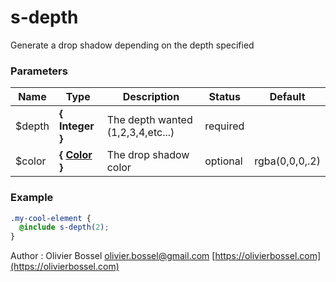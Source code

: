 # s-depth

Generate a drop shadow depending on the depth specified

### Parameters

| Name    | Type                                                                                    | Description                       | Status   | Default        |
| ------- | --------------------------------------------------------------------------------------- | --------------------------------- | -------- | -------------- |
| \$depth | **{ Integer }**                                                                         | The depth wanted (1,2,3,4,etc...) | required |
| \$color | **{ [Color](http://www.sass-lang.com/documentation/file.SASS_REFERENCE.html#colors) }** | The drop shadow color             | optional | rgba(0,0,0,.2) |

### Example

```scss
.my-cool-element {
  @include s-depth(2);
}
```

Author : Olivier Bossel [olivier.bossel@gmail.com](mailto:olivier.bossel@gmail.com) [https://olivierbossel.com](https://olivierbossel.com)
